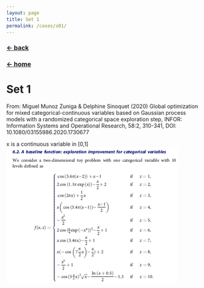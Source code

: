```yaml
---
layout: page
title: Set 1
permalink: /cases/s01/
---
```

### [← back](/cases/)
### [← home](/index/)

# Set 1
From: Miguel Munoz Zuniga & Delphine Sinoquet (2020) Global optimization for mixed categorical-continuous variables based on Gaussian process models with a randomized categorical space exploration step, INFOR: Information Systems and Operational Research, 58:2, 310-341, DOI: 10.1080/03155986.2020.1730677

x is a continuous variable in [0,1]
<img align="left" src="https://raw.githubusercontent.com/mixed-optimization-benchmark/mixed-optimization-benchmark.github.io/master/Cas%20test/Set_1.PNG" >
